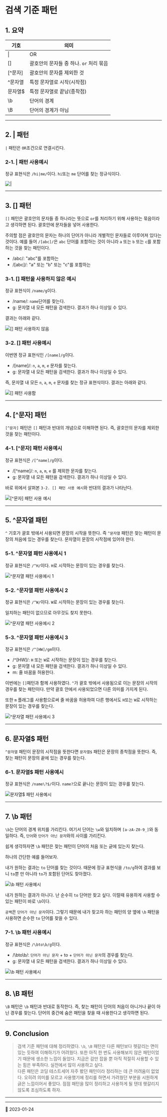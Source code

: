 # 검색 기준 패턴

## 1. 요약

| 기호    | 의미                                    |
| ------- | --------------------------------------- |
| \|      | OR                                      |
| []      | 괄호안의 문자들 중 하나. `or` 처리 묶음 |
| [^문자] | 괄호안의 문자를 제외한 것               |
| ^문자열 | 특정 문자열로 시작(시작점)              |
| 문자열$ | 특정 문자열로 끝남(종착점)              |
| \b      | 단어의 경계                             |
| \B      | 단어의 경계가 아님                      |

---

## 2. | 패턴

`|` 패턴은 `OR`조건으로 연결시킨다.

### 2-1. | 패턴 사용예시

정규 표현식은 `/hi|me/`이다. `hi`또는 `me` 단어를 찾는 정규식이다.

![|](/image/RegExp/regExpPattern1.png)

---

## 3. [] 패턴

`[]` 패턴은 괄호안의 문자들 중 하나라는 뜻으로 `or`를 처리하기 위해 사용하는 묶음이라고 생각하면 된다. 괄호안에 문자들을 넣어 사용한다.

주의할 점은 괄호안의 문자는 하나의 단어가 아니라 개별적인 문자들로 이루어져 있다는 것이다.
예를 들어 `/[abc]/`은 `abc` 단어를 포함하는 것이 아니라 `a` 또는 `b` 또는 `c`를 포함하는 것을 찾는 패턴이다.

- /abc/: "abc"를 포함하는
- /[abc]/: "a" 또는 "b" 또는 "c"를 포함하는

### 3-1. [] 패턴을 사용하지 않은 예시

정규 표현식이 `/name/g`이다.

- /name/: `name`단어를 찾는다.
- g: 문자열 내 모든 패턴을 검색한다. 결과가 하나 이상일 수 있다.

결과는 아래와 같다.

![[] 패턴 사용하지 않음](/image/RegExp/regExpPattern2.png)

### 3-2. [] 패턴 사용예시

이번엔 정규 표현식인 `/[name]/g`이다.

- /[name]/: `n`, `a`, `m`, `e` 문자를 찾는다.
- g: 문자열 내 모든 패턴을 검색한다. 결과가 하나 이상일 수 있다.

즉, 문자열 내 모든 `n`, `a`, `m`, `e` 문자를 찾는 정규 표현식이다. 결과는 아래와 같다.

![[] 패턴 사용함](/image/RegExp/regExpPattern3.png)

---

## 4. [^문자] 패턴

`[^문자]` 패턴은 `[]` 패턴과 반대의 개념으로 이해하면 된다. 즉, 괄호안의 문자를 제외한 것을 찾는 패턴이다.

### 4-1. [^문자] 패턴 사용예시

정규 표현식은 `/[^name]/g`이다.

- /[^name]/: `n`, `a`, `m`, `e` 를 제외한 문자를 찾는다.
- g: 문자열 내 모든 패턴을 검색한다. 결과가 하나 이상일 수 있다.

바로 위에서 살펴본 `3-2. [] 패턴 사용 예시`와 반대의 결과가 나타난다.

![[^문자] 패턴 사용 예시](/image/RegExp/regExpPattern4.png)

---

## 5. ^문자열 패턴

`^` 기호가 괄호 밖에서 사용되면 문장의 시작을 뜻한다. 즉 `^문자열` 패턴은 찾는 패턴이 문장의 처음에 있는 경우를 찾는다. 문자열이 문장의 시작점에 있어야 한다.

### 5-1. ^문자열 패턴 사용예시 1

정규 표현식은 `/^H/`이다. `H`로 시작하는 문장이 있는 경우를 찾는다.

![^문자열 패턴 사용예시 1](/image/RegExp/regExpPattern5.png)

### 5-2. ^문자열 패턴 사용예시 2

정규 표현식은 `/^W/`이다. `W`로 시작하는 문장이 있는 경우를 찾는다.

일치하는 패턴이 없으므로 아무것도 찾지 못한다.

![^문자열 패턴 사용예시 2](/image/RegExp/regExpPattern6.png)

### 5-3. ^문자열 패턴 사용예시 3

정규 표현식은 `/^[HW]/gm`이다.

- /^[HW]/: `H` 또는 `W`로 시작하는 문장이 있는 경우를 찾는다.
- g: 문자열 내 모든 패턴을 검색한다. 결과가 하나 이상일 수 있다.
- m: 줄 바꿈을 허용한다.

이번에는 `[]`패턴과 함께 사용하였다. `^`가 괄호 밖에서 사용됨으로 이는 문장의 시작의 경우를 찾는 패턴이다. 만약 괄호 안에서 사용되었으면 다른 의미를 가지게 된다.

또한 `m` 플래그를 사용함으로써 줄 바꿈을 허용하여 다른 행에서도 `H`또는 `W`로 시작하는 문장이 있는 경우를 찾는다.

![^문자열 패턴 사용예시 3](/image/RegExp/regExpPattern7.png)

---

## 6. 문자열$ 패턴

`^문자열` 패턴이 문장의 시작점을 뜻한다면 `문자열$` 패턴은 문장의 종착점을 뜻한다. 즉, 찾는 패턴이 문장의 끝에 있는 경우를 찾는다.

### 6-1. 문자열$ 패턴 사용예시

정규 표현식은 `/name\?$/`이다. `name?`으로 끝나는 문장이 있는 경우를 찾는다.

![문자열$ 패턴 사용예시](/image/RegExp/regExpPattern8.png)

---

## 7. \b 패턴

`\b`는 단어의 경계 위치를 가리킨다. 여기서 단어는 `\w`와 일치하며 `[a-zA-Z0-9_]`와 동일하다. 즉, `단어`와 `단어가 아닌 문자`와의 사이를 가리킨다.

쉽게 생각하자면 `\b` 패턴은 찾는 패턴이 단어의 처음 또는 긑에 있는지 찾는다.

하나의 간단한 예를 들어보자.

내가 원하는 결과는 `to` 단어를 찾는 것이다. 때문에 정규 표현식을 `/to/g`하여 결과를 보니 `to`뿐 만 아니라 `to`가 포함된 단어도 찾아졌다.

![\b 패턴 사용예시](/image/RegExp/regExpPattern9.png)

내가 원하는 결과가 아니다. 난 순수히 `to` 단어만 찾고 싶다. 이럴때 유용하게 사용할 수 있는 패턴이 바로 `\b`이다.

`공백`은 `단어가 아닌 문자`이다. 그렇기 때문에 내가 찾고자 하는 패턴의 양 옆에 `\b` 패턴을 사용하면 순수한 `to` 단어를 찾을 수 있다.

### 7-1. \b 패턴 사용예시

정규 표현식은 `/\bto\b/g`이다.

- /\bto\b/: `단어가 아닌 문자` + to + `단어가 아닌 문자`의 경우를 찾는다.
- g: 문자열 내 모든 패턴을 검색한다. 결과가 하나 이상일 수 있다.

![\b 패턴 사용예시](/image/RegExp/regExpPattern10.png)

---

## 8. \B 패턴

`\B` 패턴은 `\b` 패턴과 반대로 동작한다. 즉, 찾는 패턴이 단어의 처음이 아니거나 끝이 아닌 경우를 찾는다. 단어의 중간에 숨은 패턴을 찾을 때 사용한다고 생각하면 된다.

---

## 9. Conclusion

> 검색 기준 패턴에 대해 정리하였다. `\b`, `\B` 패턴은 다른 패턴보다 헷갈리는 면이 있는 듯하여 이해하기가 어려웠다. 또한 아직 한 번도 사용해보지 않은 패턴이었기 때문에 생소한 느낌이 들었다. 지금은 감만 잡을 뿐 아직 적절히 사용할 수 있는 힘은 부족하다. 실전에서 많이 사용하고 싶다.  
> 다른 패턴은 코딩 테스트세어 자주 봤던 패턴이라 정리하는 데 큰 어려움이 없었다. 오히려 의미를 모르고 사용했기에 정리를 하면서 가려웠던 부분을 시원하게 긁은 느낌이어서 좋았다. 점점 패턴을 많이 정리하고 사용하게 될 텐데 헷갈리지 않도록 조심하도록 하자.

---

---

📅 2023-01-24
